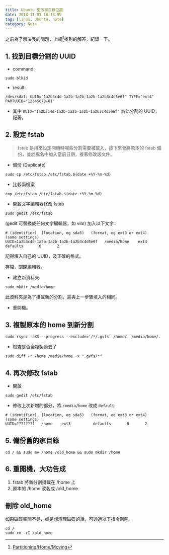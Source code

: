 ```yaml
---
title: Ubuntu 更改家目錄位置
date: 2018-11-01 10:18:59
tag: [linux, Ubuntu, note]
category: Note
---
```

之前為了解決我的問題，上網[^1]找到的解答，紀錄一下。

[^1]:[Partitioning/Home/Moving](https://help.ubuntu.com/community/Partitioning/Home/Moving)

## 1. 找到目標分割的 UUID

- command:

```shell line_number:false
sudo blkid
```

- result:

```shell line_number:false
/dev/sda1: UUID="1a2b3c4d-1a2b-1a2b-1a2b-1a2b3c4d5e6f" TYPE="ext4" PARTUUID="12345678-01"
```

<!-- more -->

- 其中 `UUID="1a2b3c4d-1a2b-1a2b-1a2b-1a2b3c4d5e6f"` 為此分割的 UUID，記著。

## 2. 設定 fstab

>fstab 是用來設定開機時哪些分割需要被載入，接下來會將原本的 fstab 備份，並於檔名中加入當前日期，接著修改該文件。

- 備份 (Duplicate)

```shell line_number:false
sudo cp /etc/fstab /etc/fstab.$(date +%Y-%m-%d)
```

- 比較兩檔案

```shell line_number:false
cmp /etc/fstab /etc/fstab.$(date +%Y-%m-%d)
```

- 開啟文字編輯器修改 fstab

```shell line_number:false
sudo gedit /etc/fstab 
```

(gedit 可替換成任何文字編輯器，如 vim)
加入以下文字：
``` line_number:false
# (identifier)  (location, eg sda5)   (format, eg ext3 or ext4)      (some settings) 
UUID=1a2b3c4d-1a2b-1a2b-1a2b-1a2b3c4d5e6f   /media/home    ext4          defaults       0       2 
```
記得填入自己的 UUID，及正確的格式。

存檔，關閉編輯器。

- 建立新資料夾

```shell line_number:false
sudo mkdir /media/home
```

此資料夾是為了掛載新的分割，需與上一步驟填入的相同。

- 重開機。

## 3. 複製原本的 home 到新分割

```shell line_number:false
sudo rsync -aXS --progress --exclude='/*/.gvfs' /home/. /media/home/.
```

- 檢查是否全複製過去了

```shell line_number:false
sudo diff -r /home /media/home -x ".gvfs/*"
```

## 4. 再次修改 fstab

- 開啟

```shell line_number:false
sudo gedit /etc/fstab
```

- 修改上次新增的部分，將 `/media/home` 改成 `default`:

```shell line_number:false
# (identifier)  (location, eg sda5)   (format, eg ext3 or ext4)      (some settings) 
UUID=????????   /home    ext3          defaults       0       2
```

## 5. 備份舊的家目錄

```shell line_number:false
cd / && sudo mv /home /old_home && sudo mkdir /home
```

## 6. 重開機，大功告成

1. fstab 將新分割掛載在 /home 上
2. 原本的 /home 改名成 /old_home

## 刪除 old_home

如果磁碟空間不夠，或是想清理磁碟的話，可透過以下指令刪除。

```shell line_number:false
cd /
sudo rm -rI /old_home
```




